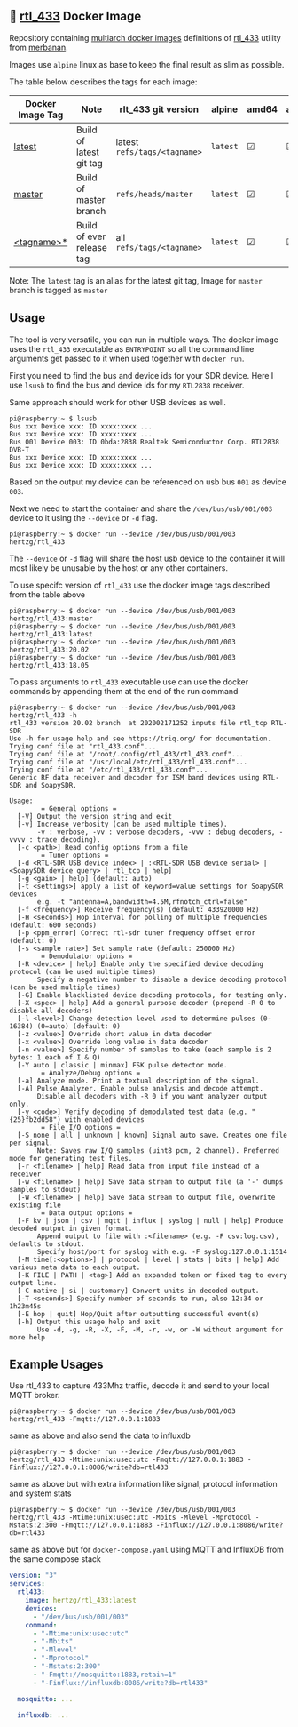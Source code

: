 ## 🐋 [rtl_433](https://hub.docker.com/r/hertzg/rtl_433) Docker Image

Repository containing [multiarch docker images](https://hub.docker.com/r/hertzg/rtl_433) definitions of
[rtl_433](https://github.com/merbanan/rtl_433) utility from [merbanan](https://github.com/merbanan).

Images use `alpine` linux as base to keep the final result as slim as possible.

The table below describes the tags for each image:

| Docker Image Tag                                                          | Note                      | rlt_433 git version          | alpine   | amd64 | arm64 | arm/v6 | arm/v7 | ppc64le | 386 |
| ------------------------------------------------------------------------- | ------------------------- | ---------------------------- | -------- | ----- | ----- | ------ | ------ | ------- | --- |
| [latest](https://hub.docker.com/r/hertzg/rtl_433/tags?page=1&name=latest) | Build of latest git tag   | latest `refs/tags/<tagname>` | `latest` | ☑     | ☑     | ☑      | ☑      | ☑       | ☑   |
| [master](https://hub.docker.com/r/hertzg/rtl_433/tags?page=1&name=master) | Build of master branch    | `refs/heads/master`          | `latest` | ☑     | ☑     | ☑      | ☑      | ☑       | ☑   |
| [&lt;tagname&gt;\*](https://hub.docker.com/r/hertzg/rtl_433/tags?page=1)  | Build of ever release tag | all `refs/tags/<tagname>`    | `latest` | ☑     | ☑     | ☑      | ☑      | ☑       | ☑   |

Note: The `latest` tag is an alias for the latest git tag, Image for `master` branch is tagged as `master`

## Usage

The tool is very versatile, you can run in multiple ways. The docker image uses the `rtl_433` executable as `ENTRYPOINT`
so all the command line arguments get passed to it when used together with `docker run`.

First you need to find the bus and device ids for your SDR device. Here I use `lsusb` to find the bus and device ids for
my `RTL2838` receiver.

Same approach should work for other USB devices as well.

```shell script
pi@raspberry:~ $ lsusb
Bus xxx Device xxx: ID xxxx:xxxx ...
Bus xxx Device xxx: ID xxxx:xxxx ...
Bus 001 Device 003: ID 0bda:2838 Realtek Semiconductor Corp. RTL2838 DVB-T
Bus xxx Device xxx: ID xxxx:xxxx ...
Bus xxx Device xxx: ID xxxx:xxxx ...
```

Based on the output my device can be referenced on usb bus `001` as device `003`.

Next we need to start the container and share the `/dev/bus/usb/001/003` device to it using the `--device` or `-d` flag.

```shell script
pi@raspberry:~ $ docker run --device /dev/bus/usb/001/003 hertzg/rtl_433
```

The `--device` or `-d` flag will share the host usb device to the container it will most likely be unusable by the
host or any other containers.

To use specifc version of `rtl_433` use the docker image tags described from the table above

```shell script
pi@raspberry:~ $ docker run --device /dev/bus/usb/001/003 hertzg/rtl_433:master
pi@raspberry:~ $ docker run --device /dev/bus/usb/001/003 hertzg/rtl_433:latest
pi@raspberry:~ $ docker run --device /dev/bus/usb/001/003 hertzg/rtl_433:20.02
pi@raspberry:~ $ docker run --device /dev/bus/usb/001/003 hertzg/rtl_433:18.05
```

To pass arguments to `rtl_433` executable use can use the docker commands by appending them at the end of the run command

```shell script
pi@raspberry:~ $ docker run --device /dev/bus/usb/001/003 hertzg/rtl_433 -h
rtl_433 version 20.02 branch  at 202002171252 inputs file rtl_tcp RTL-SDR
Use -h for usage help and see https://triq.org/ for documentation.
Trying conf file at "rtl_433.conf"...
Trying conf file at "/root/.config/rtl_433/rtl_433.conf"...
Trying conf file at "/usr/local/etc/rtl_433/rtl_433.conf"...
Trying conf file at "/etc/rtl_433/rtl_433.conf"...
Generic RF data receiver and decoder for ISM band devices using RTL-SDR and SoapySDR.

Usage:
		= General options =
  [-V] Output the version string and exit
  [-v] Increase verbosity (can be used multiple times).
       -v : verbose, -vv : verbose decoders, -vvv : debug decoders, -vvvv : trace decoding).
  [-c <path>] Read config options from a file
		= Tuner options =
  [-d <RTL-SDR USB device index> | :<RTL-SDR USB device serial> | <SoapySDR device query> | rtl_tcp | help]
  [-g <gain> | help] (default: auto)
  [-t <settings>] apply a list of keyword=value settings for SoapySDR devices
       e.g. -t "antenna=A,bandwidth=4.5M,rfnotch_ctrl=false"
  [-f <frequency>] Receive frequency(s) (default: 433920000 Hz)
  [-H <seconds>] Hop interval for polling of multiple frequencies (default: 600 seconds)
  [-p <ppm_error] Correct rtl-sdr tuner frequency offset error (default: 0)
  [-s <sample rate>] Set sample rate (default: 250000 Hz)
		= Demodulator options =
  [-R <device> | help] Enable only the specified device decoding protocol (can be used multiple times)
       Specify a negative number to disable a device decoding protocol (can be used multiple times)
  [-G] Enable blacklisted device decoding protocols, for testing only.
  [-X <spec> | help] Add a general purpose decoder (prepend -R 0 to disable all decoders)
  [-l <level>] Change detection level used to determine pulses (0-16384) (0=auto) (default: 0)
  [-z <value>] Override short value in data decoder
  [-x <value>] Override long value in data decoder
  [-n <value>] Specify number of samples to take (each sample is 2 bytes: 1 each of I & Q)
  [-Y auto | classic | minmax] FSK pulse detector mode.
		= Analyze/Debug options =
  [-a] Analyze mode. Print a textual description of the signal.
  [-A] Pulse Analyzer. Enable pulse analysis and decode attempt.
       Disable all decoders with -R 0 if you want analyzer output only.
  [-y <code>] Verify decoding of demodulated test data (e.g. "{25}fb2dd58") with enabled devices
		= File I/O options =
  [-S none | all | unknown | known] Signal auto save. Creates one file per signal.
       Note: Saves raw I/Q samples (uint8 pcm, 2 channel). Preferred mode for generating test files.
  [-r <filename> | help] Read data from input file instead of a receiver
  [-w <filename> | help] Save data stream to output file (a '-' dumps samples to stdout)
  [-W <filename> | help] Save data stream to output file, overwrite existing file
		= Data output options =
  [-F kv | json | csv | mqtt | influx | syslog | null | help] Produce decoded output in given format.
       Append output to file with :<filename> (e.g. -F csv:log.csv), defaults to stdout.
       Specify host/port for syslog with e.g. -F syslog:127.0.0.1:1514
  [-M time[:<options>] | protocol | level | stats | bits | help] Add various meta data to each output.
  [-K FILE | PATH | <tag>] Add an expanded token or fixed tag to every output line.
  [-C native | si | customary] Convert units in decoded output.
  [-T <seconds>] Specify number of seconds to run, also 12:34 or 1h23m45s
  [-E hop | quit] Hop/Quit after outputting successful event(s)
  [-h] Output this usage help and exit
       Use -d, -g, -R, -X, -F, -M, -r, -w, or -W without argument for more help
```

## Example Usages

Use rtl_433 to capture 433Mhz traffic, decode it and send to your local MQTT broker.

```shell script
pi@raspberry:~ $ docker run --device /dev/bus/usb/001/003 hertzg/rtl_433 -Fmqtt://127.0.0.1:1883
```

same as above and also send the data to influxdb

```shell script
pi@raspberry:~ $ docker run --device /dev/bus/usb/001/003 hertzg/rtl_433 -Mtime:unix:usec:utc -Fmqtt://127.0.0.1:1883 -Finflux://127.0.0.1:8086/write?db=rtl433
```

same as above but with extra information like signal, protocol information and system stats

```shell script
pi@raspberry:~ $ docker run --device /dev/bus/usb/001/003 hertzg/rtl_433 -Mtime:unix:usec:utc -Mbits -Mlevel -Mprotocol -Mstats:2:300 -Fmqtt://127.0.0.1:1883 -Finflux://127.0.0.1:8086/write?db=rtl433
```

same as above but for `docker-compose.yaml` using MQTT and InfluxDB from the same compose stack

```yaml
version: "3"
services:
  rtl433:
    image: hertzg/rtl_433:latest
    devices:
      - "/dev/bus/usb/001/003"
    command:
      - "-Mtime:unix:usec:utc"
      - "-Mbits"
      - "-Mlevel"
      - "-Mprotocol"
      - "-Mstats:2:300"
      - "-Fmqtt://mosquitto:1883,retain=1"
      - "-Finflux://influxdb:8086/write?db=rtl433"

  mosquitto: ...

  influxdb: ...
```

